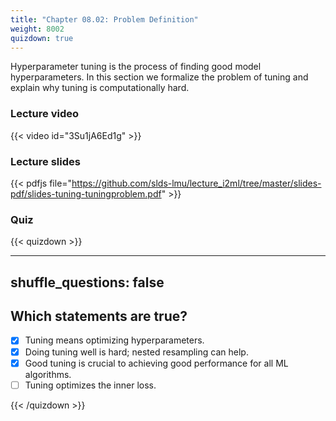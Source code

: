 ```yaml
---
title: "Chapter 08.02: Problem Definition"
weight: 8002
quizdown: true
---
```

Hyperparameter tuning is the process of finding good model hyperparameters. In this section we formalize the problem of tuning and explain why tuning is computationally hard.

<!--more-->

### Lecture video

{{< video id="3Su1jA6Ed1g" >}}

### Lecture slides

{{< pdfjs file="https://github.com/slds-lmu/lecture_i2ml/tree/master/slides-pdf/slides-tuning-tuningproblem.pdf" >}}

### Quiz

{{< quizdown >}}

---
shuffle_questions: false
---

## Which statements are true? 

- [x] Tuning means optimizing hyperparameters.
- [x] Doing tuning well is hard; nested resampling can help.
- [x] Good tuning is crucial to achieving good performance for all ML algorithms.
- [ ] Tuning optimizes the inner loss.

{{< /quizdown >}}
